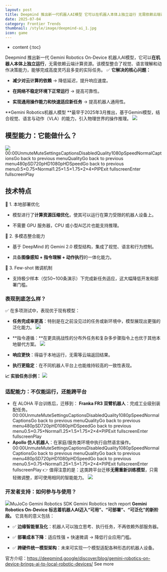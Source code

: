 ```yaml
---
layout: post
title: Deepmind 推出新一代机器人AI模型 它可以在机器人本体上独立运行 无需依赖云端计算资源
date: 2025-07-04
category: Frontier Trends
thumbnail: /style/image/deepmind-ai_1.jpg
icon: game
---
```

* content
{:toc}

Deepmind 推出新一代 Gemini Robotics On-Device 机器人AI模型，它可以**在机器人本体上独立运行**，无需依赖云端计算资源。该模型整合了视觉、语言理解和动作决策能力，能够完成高度灵巧且多变的实际任务。
✅ **它解决的核心问题：**

- **减少对云计算的依赖** → 降低延迟，提升响应速度。

- **在网络不稳定环境下正常运行** → 提高可靠性。

- **实现通用操作能力和快速适应新任务** → 提高机器人通用性。

**Gemini Robotics机器人模型 **最早于2025年3月推出，基于Gemini模型，结合视觉、语言与动作（VLA）的能力，引入物理世界的操作推理。
![](https://assets-v2.circle.so/0p2ci3src0jg5k3qdfecah25nkhn)
## 模型能力：它能做什么？
![](https://assets-v2.circle.so/dgiokkn48zb7b75r6y954a4prehh)00:00UnmuteMuteSettingsCaptionsDisabledQuality1080pSpeedNormalCaptionsGo back to previous menuQualityGo back to previous menu480pSD720pHD1080pHDSpeedGo back to previous menu0.5×0.75×Normal1.25×1.5×1.75×2×4×PIPExit fullscreenEnter fullscreenPlay
## 技术特点
📌 1. 本地部署优化

- 模型进行了**计算资源压缩优化**，使其可以运行在算力受限的机器人设备上。

- 不需要 GPU 服务器，CPU 或小型AI芯片也能支持推理。

📌 2. 多模态整合能力

- 基于 DeepMind 的 Gemini 2.0 模型结构，集成了视觉、语言和行为控制。

- 具备**图像感知 + 指令理解 + 动作执行**的一体化能力。

📌 3. Few-shot 微调机制

- 支持极少样本（仅50~100条演示）下完成新任务适应，这大幅降低开发和部署门槛。

### 表现到底怎么样？
✅ 在多项测试中，表现优于现有模型：

- **任务完成率更高**：特别是在之前没见过的任务或新环境中，模型展现出更强的泛化能力。
![](https://assets-v2.circle.so/gfm4bayqbl47ft4fk5i614p8u2n2)
- **指令遵循：**在更具挑战性的分布外任务和复杂多步骤指令上也优于其他本地替代方案。
![](https://assets-v2.circle.so/zaxjzqrcht2tv6j648oiajud96j2)
- **响应更快**：得益于本地运行，无需等云端返回结果。

- **执行更稳定**：在不同机器人平台上也能维持较高的一致性表现。

**📈 实验任务示例：**
![](https://assets-v2.circle.so/mjbfvr6hf0e52znqr5wee7ngr3b0)
### 适配能力：不仅能运行，还能跨平台

- 在 ALOHA 平台训练后，迁移到：
**Franka FR3 双臂机器人**：完成工业级别装配任务。
00:00UnmuteMuteSettingsCaptionsDisabledQuality1080pSpeedNormalCaptionsGo back to previous menuQualityGo back to previous menu480pSD720pHD1080pHDSpeedGo back to previous menu0.5×0.75×Normal1.25×1.5×1.75×2×4×PIPExit fullscreenEnter fullscreenPlay
- **Apollo 仿人机器人**：在家庭/服务类环境中执行自然语言操作。
00:00UnmuteMuteSettingsCaptionsDisabledQuality1080pSpeedNormalCaptionsGo back to previous menuQualityGo back to previous menu480pSD720pHD1080pHDSpeedGo back to previous menu0.5×0.75×Normal1.25×1.5×1.75×2×4×PIPExit fullscreenEnter fullscreenPlay
👉 值得注意的是：这类跨平台迁移**无需重新训练模型**，只需轻微调整，即可使用相同的智能能力。
![](https://assets-v2.circle.so/dfl0wl73hm3c5nr9330vnrj0zcva)
### 开发者支持：如何参与与使用？
![](https://assets-v2.circle.so/pgc6wk4pzcdxm0qj7v157acafob3)MuJoCo
Gemini Robotics SDK
Gemini Robotics tech report
**Gemini Robotics On-Device 标志着机器人AI迈入“可用”、“可部署”、“可泛化”的新阶段。**
它具有的意义包括：

- ✅ **边缘智能普及化**：机器人可以独立思考、执行任务，不再依赖外部服务器。

- ✅ **部署成本下降**：适应性强 + 快速微调 → 降低行业应用门槛。

- ✅ **跨硬件统一模型架构**：未来可实现一个模型适配各种形态的机器人设备。

官方介绍：https://deepmind.google/discover/blog/gemini-robotics-on-device-brings-ai-to-local-robotic-devices/
See more